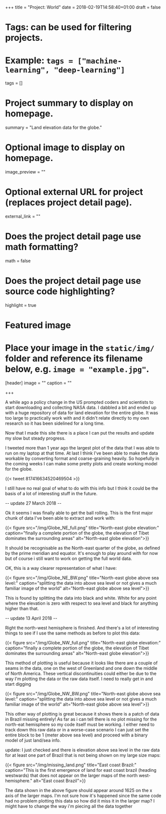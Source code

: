 +++
title = "Project: World"
date = 2018-02-19T14:58:40+01:00
draft = false

# Tags: can be used for filtering projects.
# Example: `tags = ["machine-learning", "deep-learning"]`
tags = []

# Project summary to display on homepage.
summary = "Land elevation data for the globe."

# Optional image to display on homepage.
image_preview = ""

# Optional external URL for project (replaces project detail page).
external_link = ""

# Does the project detail page use math formatting?
math = false

# Does the project detail page use source code highlighting?
highlight = true

# Featured image
# Place your image in the `static/img/` folder and reference its filename below, e.g. `image = "example.jpg"`.
[header]
image = ""
caption = ""

+++

A while ago a policy change in the US prompted coders and scientists to start downloading and collecting NASA data. I dabbled a bit and ended up with a huge repository of data for land elevation for the entire globe. It was too large to practically work with and it didn't relate directly to my own research so it has been sidelined for a long time. 

Now that I made this site there is a place I can put the results and update my slow but steady progress. 

I tweeted more than 1 year ago the largest plot of the data that I was able to run on my laptop at that time. At last I think I've been able to make the data workable by converting format and coarse-graining heavily. So hopefully in the coming weeks I can make some pretty plots and create working model for the globe.

{{< tweet 817416634520469504 >}}

I still have no real goal of what to do with this info but I think it could be the basis of a lot of interesting stuff in the future.

-- update 27 March 2018 --

Ok it seems I was finally able to get the ball rolling. This is the first major chunk of data I've been able to extract and work with:

{{< figure src="/img/Globe_NE_full.png" title="North-east globe elevation:" caption="finally a complete portion of the globe, the elevation of Tibet dominates the surrounding areas" alt="North-east globe elevation">}}

It should be recognisable as the North-east quarter of the globe, as defined by the prime meridian and equator. It's enough to play around with for now but of course i still want to work on getting the full world data.

OK, this is a way clearer representation of what I have:

{{< figure src="/img/Globe_NE_BW.png" title="North-east globe above sea level:" caption="splitting the data into above sea level or not gives a much familiar image of the world" alt="North-east globe above sea level">}}

This is found by splitting the data into black and white. White for any point where the elevation is zero with respect to sea level and black for anything higher than that.

-- update 13 April 2018 --

Right the north-west hemisphere is finished. And there's a lot of interesting things to see if I use the same methods as before to plot this data:

{{< figure src="/img/Globe_NW_full.png" title="North-east globe elevation:" caption="finally a complete portion of the globe, the elevation of Tibet dominates the surrounding areas" alt="North-east globe elevation">}}

This method of plotting is useful because it looks like there are a couple of seams in the data, one on the west of Greenland and one down the middle of North America. These vertical discontinuities could either be due to the way I'm plotting the data or the raw data itself. I need to really get in and start digging

{{< figure src="/img/Globe_NW_BW.png" title="North-east globe above sea level:" caption="splitting the data into above sea level or not gives a much familiar image of the world" alt="North-east globe above sea level">}}

This other way of plotting is great because it shows there is a patch of data in Brazil missing entirely! As far as i can tell there is no plot missing for the north-eat hemisphere so my code itself must be working. I either need to track down this raw data or in a worse-case scenario I can just set the entire block to be 1 (meter above sea level) and proceed with a binary model of just land/sea info.

update: I just checked and there is elevation above sea level in the raw data for at least one part of Brazil that is not being shown on my large size maps:

{{< figure src="/img/missing_land.png" title="East coast Brazil:" caption="This is the first emergence of land for east coast brazil (heading westwards) that does not appear on the larger maps of the north west-hemisphere." alt="East coast Brazil">}}

The data shown in the above figure should appear around 1625 on the x axis of the larger maps. I'm not sure how it's happened since the same code had no problem plotting this data so how did it miss it in the larger map? I might have to change the way i'm piecing all the data together


